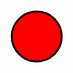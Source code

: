 <svg width="100" height="100" xmlns="https://github.com/Venkatakarthik0211/Docker/blob/main/Automation.drawio.svg">
  
  <circle cx="50" cy="50" r="40" stroke="black" stroke-width="3" fill="red" />
</svg>
